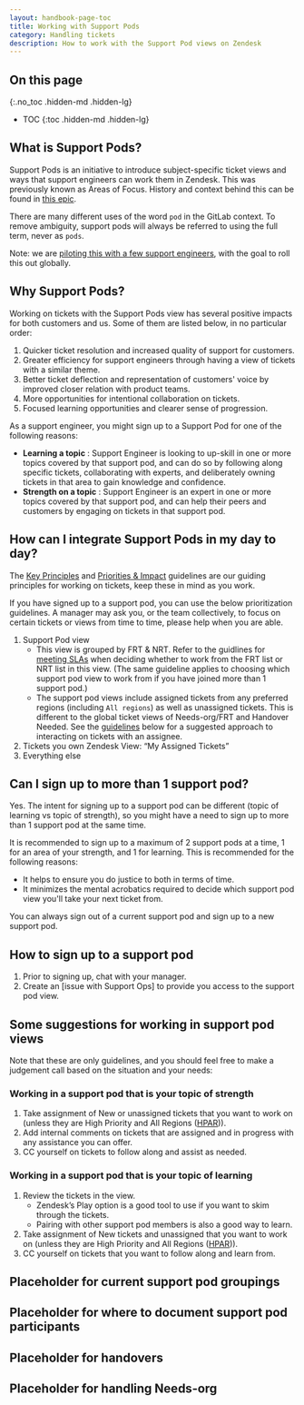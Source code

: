 ```yaml
---
layout: handbook-page-toc
title: Working with Support Pods
category: Handling tickets
description: How to work with the Support Pod views on Zendesk
---
```


## On this page
{:.no_toc .hidden-md .hidden-lg}

- TOC
{:toc .hidden-md .hidden-lg}

## What is Support Pods?

Support Pods is an initiative to introduce subject-specific ticket views and ways that support engineers can work them in Zendesk. This was previously known as Areas of Focus. History and context behind this can be found in [this epic](https://gitlab.com/groups/gitlab-com/support/-/epics/145).  

There are many different uses of the word `pod` in the GitLab context. To remove ambiguity, support pods will always be referred to using the full term, never as `pods`. 

Note: we are [piloting this with a few support engineers](https://gitlab.com/gitlab-com/support/support-team-meta/-/issues/3663), with the goal to roll this out globally.

## Why Support Pods?

Working on tickets with the Support Pods view has several positive impacts for both customers and us. Some of them are listed below, in no particular order:

1. Quicker ticket resolution and increased quality of support for customers.
1. Greater efficiency for support engineers through having a view of tickets with a similar theme.
1. Better ticket deflection and representation of customers' voice by improved closer relation with product teams.
1. More opportunities for intentional collaboration on tickets.
1. Focused learning opportunities and clearer sense of progression.

As a support engineer, you might sign up to a Support Pod for one of the following reasons:

- **Learning a topic** : Support Engineer is looking to up-skill in one or more topics covered by that support pod, and can do so by following along specific tickets, collaborating with experts, and deliberately owning tickets in that area to gain knowledge and confidence.
- **Strength on a topic** : Support Engineer is an expert in one or more topics covered by that support pod, and can help their peers and customers by engaging on tickets in that support pod.

## How can I integrate Support Pods in my day to day?

The [Key Principles](https://about.gitlab.com/handbook/support/workflows/working-on-tickets.html#key-principles) and [Priorities & Impact](https://about.gitlab.com/handbook/support/workflows/working-on-tickets.html#priorities-and-impact) guidelines are our guiding principles for working on tickets, keep these in mind as you work.

If you have signed up to a support pod, you can use the below prioritization guidelines.  A manager may ask you, or the team collectively, to focus on certain tickets or views from time to time, please help when you are able. 

1. Support Pod view 
    - This view is grouped by FRT & NRT. Refer to the guidlines for [meeting SLAs](https://about.gitlab.com/handbook/support/workflows/meeting-frt-sla.html#how-do-i-choose-between-needs-org--frt-and-handover-needed-view) when deciding whether to work from the FRT list or NRT list in this view.  (The same guideline applies to choosing which support pod view to work from if you have joined more than 1 support pod.)
    - The support pod views include assigned tickets from any preferred regions (including `All regions`) as well as unassigned tickets. This is different to the global ticket views of Needs-org/FRT and Handover Needed. See the [guidelines](#some-suggestions-for-working-in-support-pod-views) below for a suggested approach to interacting on tickets with an assignee.
1. Tickets you own Zendesk View: “My Assigned Tickets”
1. Everything else

## Can I sign up to more than 1 support pod?

Yes. The intent for signing up to a support pod can be different (topic of learning vs topic of strength), so you might have a need to sign up to more than 1 support pod at the same time.

It is recommended to sign up to a maximum of 2 support pods at a time, 1 for an area of your strength, and 1 for learning. This is recommended for the following reasons:

- It helps to ensure you do justice to both in terms of time.
- It minimizes the mental acrobatics required to decide which support pod view you'll take your next ticket from.

You can always sign out of a current support pod and sign up to a new support pod.

## How to sign up to a support pod

1. Prior to signing up, chat with your manager.
1. Create an [issue with Support Ops] to provide you access to the support pod view.

## Some suggestions for working in support pod views

Note that these are only guidelines, and you should feel free to make a judgement call based on the situation and your needs:

### Working in a support pod that is your topic of strength

1. Take assignment of New or unassigned tickets that you want to work on (unless they are High Priority and All Regions ([HPAR](https://about.gitlab.com/handbook/support/workflows/high-priority-all-regions-tickets-workflow.html#as-a-support-engineer-what-do-i-do-when-i-come-across-an-hpar-ticket))).
1. Add internal comments on tickets that are assigned and in progress with any assistance you can offer.
1. CC yourself on tickets to follow along and assist as needed.

### Working in a support pod that is your topic of learning

1. Review the tickets in the view.
    - Zendesk’s Play option is a good tool to use if you want to skim through the tickets.
    - Pairing with other support pod members is also a good way to learn.
1. Take assignment of New tickets and unassigned that you want to work on (unless they are High Priority and All Regions ([HPAR](https://about.gitlab.com/handbook/support/workflows/high-priority-all-regions-tickets-workflow.html#as-a-support-engineer-what-do-i-do-when-i-come-across-an-hpar-ticket))).
1. CC yourself on tickets that you want to follow along and learn from.

## Placeholder for current support pod groupings

## Placeholder for where to document support pod participants

## Placeholder for handovers

## Placeholder for handling Needs-org
